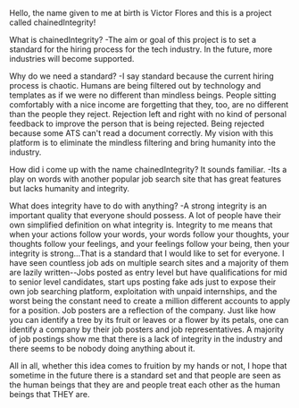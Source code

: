 Hello, the name given to me at birth is Victor Flores and this is a project called chainedIntegrity!

What is chainedIntegrity?
-The aim or goal of this project is to set a standard for the hiring process for the tech industry. In the future, more industries will become supported.

Why do we need a standard?
-I say standard because the current hiring process is chaotic. Humans are being filtered out by technology and templates as if we were no different than mindless beings. People sitting comfortably with a nice income are forgetting that they, too, are no different than the people they reject. Rejection left and right with no kind of personal feedback to improve the person that is being rejected. Being rejected because some ATS can't read a document correctly. My vision with this platform is to eliminate the mindless filtering and bring humanity into the industry.

How did i come up with the name chainedIntegrity? It sounds familiar.
-Its a play on words with another popular job search site that has great features but lacks humanity and integrity.

What does integrity have to do with anything?
-A strong integrity is an important quality that everyone should possess. A lot of people have their own simplified definition on what integrity is. Integrity to me means that when your actions follow your words, your words follow your thoughts, your thoughts follow your feelings, and your feelings follow your being, then your integrity is strong...That is a standard that I would like to set for everyone. I have seen countless job ads on multiple search sites and a majority of them are lazily written--Jobs posted as entry level but have qualifications for mid to senior level candidates, start ups posting fake ads just to expose their own job searching platform, exploitation with unpaid internships, and the worst being the constant need to create a million different accounts to apply for a position. Job posters are a reflection of the company. Just like how you can identify a tree by its fruit or leaves or a flower by its petals, one can identify a company by their job posters and job representatives. A majority of job postings show me that there is a lack of integrity in the industry and there seems to be nobody doing anything about it.

All in all, whether this idea comes to fruition by my hands or not, I hope that sometime in the future there is a standard set and that people are seen as the human beings that they are and people treat each other as the human beings that THEY are.
